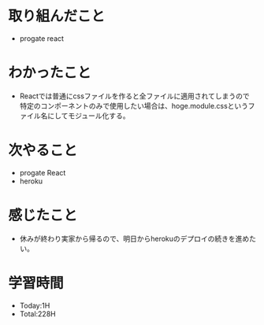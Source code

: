 # 取り組んだこと
- progate react
# わかったこと
- Reactでは普通にcssファイルを作ると全ファイルに適用されてしまうので
特定のコンポーネントのみで使用したい場合は、hoge.module.cssというファイル名にしてモジュール化する。
# 次やること
- progate React
- heroku
# 感じたこと
- 休みが終わり実家から帰るので、明日からherokuのデプロイの続きを進めたい。
# 学習時間
- Today:1H
- Total:228H
